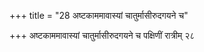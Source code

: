 +++
title = "28 अष्टकाममावास्यां चातुर्मासीरुदगयने च"

+++
अष्टकाममावास्यां चातुर्मासीरुदगयने च पक्षिणीं रात्रीम् २८